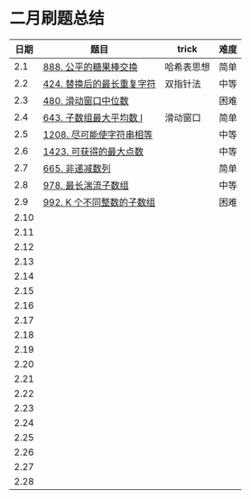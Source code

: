 # 二月刷题总结

| 日期 | 题目                                                         | trick      | 难度 |
| ---- | ------------------------------------------------------------ | ---------- | ---- |
| 2.1  | [888. 公平的糖果棒交换](2021-2-1_888-公平的糖果交换.md)      | 哈希表思想 | 简单 |
| 2.2  | [424. 替换后的最长重复字符](2021-2-2_424-替换后的最长重复字符.md) | 双指针法   | 中等 |
| 2.3  | [480. 滑动窗口中位数](2021-2-3_480-滑动窗口中位数.md)        |            | 困难 |
| 2.4  | [643. 子数组最大平均数 I](2021-2-4_643-子数组最大平均数I.md) | 滑动窗口   | 简单 |
| 2.5  | [1208. 尽可能使字符串相等](2021-2-5_1208-尽可能使字符串相等.md) |            | 中等 |
| 2.6  | [1423. 可获得的最大点数](2021-2-6_1423.-可获得的最大点数.md) |            | 中等 |
| 2.7  | [665. 非递减数列](2021-2-7_665-非递减数列.md)                |            | 简单 |
| 2.8  | [978. 最长湍流子数组](2021-2-8_978-最长湍流子数组.md)        |            | 中等 |
| 2.9  | [992. K 个不同整数的子数组](2021-2-9_992-K个不同整数的子数组.md) |            | 困难 |
| 2.10 |                                                              |            |      |
| 2.11 |                                                              |            |      |
| 2.12 |                                                              |            |      |
| 2.13 |                                                              |            |      |
| 2.14 |                                                              |            |      |
| 2.15 |                                                              |            |      |
| 2.16 |                                                              |            |      |
| 2.17 |                                                              |            |      |
| 2.18 |                                                              |            |      |
| 2.19 |                                                              |            |      |
| 2.20 |                                                              |            |      |
| 2.21 |                                                              |            |      |
| 2.22 |                                                              |            |      |
| 2.23 |                                                              |            |      |
| 2.24 |                                                              |            |      |
| 2.25 |                                                              |            |      |
| 2.26 |                                                              |            |      |
| 2.27 |                                                              |            |      |
| 2.28 |                                                              |            |      |

 